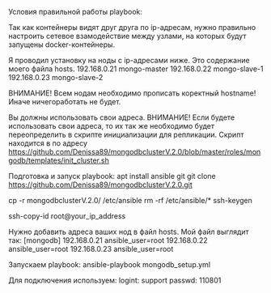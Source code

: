 Условия правильной работы playbook:

Так как контейнеры видят друг друга по ip-адресам, 
нужно правильно настроить сетевое взамодействие между узлами, на которых будут запущены docker-контейнеры.

Я проводил установку на ноды с ip-адресами ниже. Это содержание моего файла hosts. 
192.168.0.21 mongo-master
192.168.0.22 mongo-slave-1
192.168.0.23 mongo-slave-2

ВНИМАНИЕ! Всем нодам необходимо прописать коректный hostname! Иначе ничегоработать не будет.

Вы должны использовать свои адреса. ВНИМАНИЕ! Если будете использовать свои адреса, то их так же необходимо будет переопределить 
в скрипте инициализации для репликации. Скрипт находится в по адресу https://github.com/Denissa89/mongodbclusterV.2.0/blob/master/roles/mongodb/templates/init_cluster.sh

Подготовка и запуск playbook:
apt install ansible git
git clone https://github.com/Denissa89/mongodbclusterV.2.0.git

cp -r mongodbclusterV.2.0/ /etc/ansible
rm -rf /etc/ansible/*
ssh-keygen

ssh-copy-id root@your_ip_address

Нужно добавить адреса ваших нод в файл hosts. Мой файл выглядит так:
[mongodb]
192.168.0.21 ansible_user=root
192.168.0.22 ansible_user=root
192.168.0.23 ansible_user=root

Запускаем playbook:
ansible-playbook mongodb_setup.yml

Для подключения используем:
logint: support
passwd: 110801
